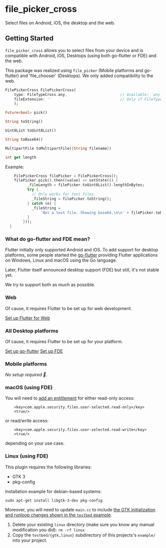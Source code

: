 # file_picker_cross

Select files on Android, iOS, the desktop and the web.

## Getting Started

`file_picker_cross` allows you to select files from your device and is compatible with Android, iOS, Desktops (using both go-flutter or FDE) and the web.

This package was realized using `file_picker` (Mobile platforms and go-flutter) and 'file_chooser' (Desktops). We only added compatibility to the web.

```dart
FilePickerCross FilePickerCross(
    type: FileTypeCross.any,                        // Available: `any`, `audio`, `image`, `video`, `custom`. Note: not available using FDE
    fileExtension: ''                               // Only if FileTypeCross.custom . May be any file extension like `.dot`, `.ppt,.pptx,.odp`
    );

Future<bool> pick()

String toString()

Uint8List toUint8List()

String toBase64()

MultipartFile toMultipartFile({String filename})

int get length
```

Example:
```dart
    FilePickerCross filePicker = FilePickerCross();
    filePicker.pick().then((value) => setState(() {
          _fileLength = filePicker.toUint8List().lengthInBytes;
          try {
            // Only works for text files.
            _fileString = filePicker.toString();
          } catch (e) {
            _fileString =
                'Not a text file. Showing base64.\n\n' + filePicker.toBase64();
          }
        }));
  }
```

### What do go-flutter and FDE mean?

Flutter initially only supported Android and iOS. To add support for desktop platforms, some people started the [go-flutter](https://github.com/go-flutter-desktop/go-flutter) providing Flutter applications on Windows, Linux and macOS using the Go language.

Later, Flutter itself announced desktop support (FDE) but still, it's not stable yet.

We try to support both as much as possible.

### Web

Of cause, it requires Flutter to be set up for web development.

[Set up Flutter for Web](https://flutter.dev/web)

### All Desktop platforms

Of cause, it requires Flutter to be set up for your platform.

[Set up go-flutter](https://hover.build/) [Set up FDE](https://flutter.dev/desktop)

### Mobile platforms

*No setup required :tada:.*

### macOS (using FDE)

You will need to [add an
entitlement](https://github.com/google/flutter-desktop-embedding/blob/master/macOS-Security.md)
for either read-only access:
```
	<key>com.apple.security.files.user-selected.read-only</key>
	<true/>
```
or read/write access:
```
	<key>com.apple.security.files.user-selected.read-write</key>
	<true/>
```
depending on your use case.

### Linux (using FDE)

This plugin requires the following libraries:

* GTK 3
* pkg-config

Installation example for debian-based systems:

```shell
sudo apt-get install libgtk-3-dev pkg-config
```

Moreover, you will need to update `main.cc` to include [the GTK initialization and runloop changes
shown in the `testbed`
example](https://github.com/google/flutter-desktop-embedding/blob/master/testbed/linux/main.cc#L81-L91).

1. Delete your existing `linux` directory (make sure you know any manual modification you did): `rm -rf linux`
2. Copy the `testbed/{gtk,linux}` subdirectory of this projects's `example/` into your project.
